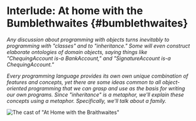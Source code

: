 # Interlude: At home with the Bumblethwaites {#bumblethwaites}

*Any discussion about programming with objects turns inevitably to programming with "classes" and to "inheritance." Some will even construct elaborate ontologies of domain objects, saying things like "ChequingAccount is-a BankAccount," and "SignatureAccount is-a ChequingAccount."*

*Every programming language provides its own own unique combination of features and concepts, yet there are some ideas common to all object-oriented programming that we can grasp and use as the basis for writing our own programs. Since "inheritance" is a metaphor, we'll explain these concepts using a metaphor. Specifically, we'll talk about a family.*

![The cast of "At Home with the Braithwaites"](images/braithwaites.jpg)